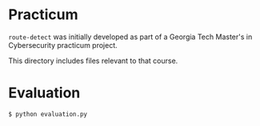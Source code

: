 # Practicum

`route-detect` was initially developed as part of a Georgia Tech Master's in Cybersecurity practicum project.

This directory includes files relevant to that course.

# Evaluation

```
$ python evaluation.py
```
